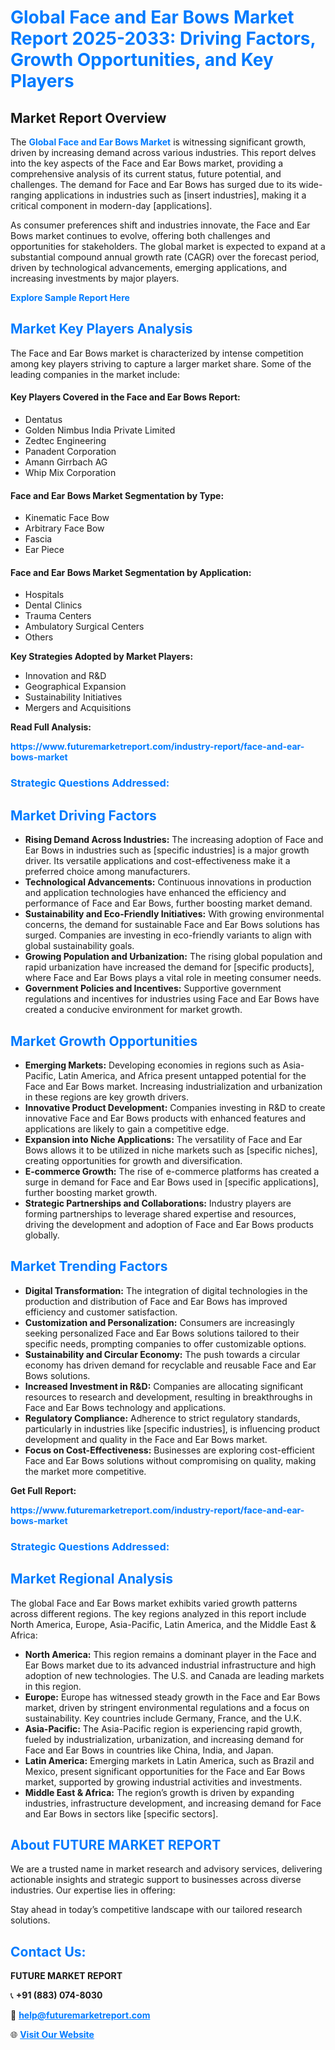 <h1 style="color: #007BFF;">Global Face and Ear Bows Market Report 2025-2033: Driving Factors, Growth Opportunities, and Key Players</h1>

<section id="overview">
<h2>Market Report Overview</h2>
<p>The <a href="https://www.futuremarketreport.com/industry-report/face-and-ear-bows-market" style="color: #007BFF; text-decoration: none;"><strong>Global Face and Ear Bows Market</strong></a> is witnessing significant growth, driven by increasing demand across various industries. This report delves into the key aspects of the Face and Ear Bows market, providing a comprehensive analysis of its current status, future potential, and challenges. The demand for Face and Ear Bows has surged due to its wide-ranging applications in industries such as [insert industries], making it a critical component in modern-day [applications].</p>
<p>As consumer preferences shift and industries innovate, the Face and Ear Bows market continues to evolve, offering both challenges and opportunities for stakeholders. The global market is expected to expand at a substantial compound annual growth rate (CAGR) over the forecast period, driven by technological advancements, emerging applications, and increasing investments by major players.</p>
</section>

<section id="overview">
<p><a href="https://www.futuremarketreport.com/request-sample/reportId=79818" style="color: #007BFF; text-decoration: none;"><strong>Explore Sample Report Here</strong></a></p>
</section>

<section id="key-players">
<h2 style="color: #007BFF;">Market Key Players Analysis</h2>
<p>The Face and Ear Bows market is characterized by intense competition among key players striving to capture a larger market share. Some of the leading companies in the market include:</p>
<h4>Key Players Covered in the Face and Ear Bows Report:</h4>
<ul><li>Dentatus</li><li>Golden Nimbus India Private Limited</li><li>Zedtec Engineering</li><li>Panadent Corporation</li><li>Amann Girrbach AG</li><li>Whip Mix Corporation</li></ul>
<h4>Face and Ear Bows Market Segmentation by Type:</h4>
<ul><li>Kinematic Face Bow</li><li>Arbitrary Face Bow</li><li>Fascia</li><li>Ear Piece</li></ul>

<h4>Face and Ear Bows Market Segmentation by Application:</h4>
<ul><li>Hospitals</li><li>Dental Clinics</li><li>Trauma Centers</li><li>Ambulatory Surgical Centers</li><li>Others</li></ul>
<p><strong>Key Strategies Adopted by Market Players:</strong></p>
<ul>
<li>Innovation and R&D</li>
<li>Geographical Expansion</li>
<li>Sustainability Initiatives</li>
<li>Mergers and Acquisitions</li>
</ul>
</section>

<section>
<p><strong>Read Full Analysis: </strong></p><a href="https://www.futuremarketreport.com/industry-report/face-and-ear-bows-market" style="color: #007BFF; text-decoration: none;"><strong>https://www.futuremarketreport.com/industry-report/face-and-ear-bows-market</strong></a>
<h3 style="color: #007BFF;">Strategic Questions Addressed:</h3>
</section>

<section id="driving-factors">
<h2 style="color: #007BFF;">Market Driving Factors</h2>
<ul>
<li><strong>Rising Demand Across Industries:</strong> The increasing adoption of Face and Ear Bows in industries such as [specific industries] is a major growth driver. Its versatile applications and cost-effectiveness make it a preferred choice among manufacturers.</li>
<li><strong>Technological Advancements:</strong> Continuous innovations in production and application technologies have enhanced the efficiency and performance of Face and Ear Bows, further boosting market demand.</li>
<li><strong>Sustainability and Eco-Friendly Initiatives:</strong> With growing environmental concerns, the demand for sustainable Face and Ear Bows solutions has surged. Companies are investing in eco-friendly variants to align with global sustainability goals.</li>
<li><strong>Growing Population and Urbanization:</strong> The rising global population and rapid urbanization have increased the demand for [specific products], where Face and Ear Bows plays a vital role in meeting consumer needs.</li>
<li><strong>Government Policies and Incentives:</strong> Supportive government regulations and incentives for industries using Face and Ear Bows have created a conducive environment for market growth.</li>
</ul>
</section>

<section id="growth-opportunities">
<h2 style="color: #007BFF;">Market Growth Opportunities</h2>
<ul>
<li><strong>Emerging Markets:</strong> Developing economies in regions such as Asia-Pacific, Latin America, and Africa present untapped potential for the Face and Ear Bows market. Increasing industrialization and urbanization in these regions are key growth drivers.</li>
<li><strong>Innovative Product Development:</strong> Companies investing in R&D to create innovative Face and Ear Bows products with enhanced features and applications are likely to gain a competitive edge.</li>
<li><strong>Expansion into Niche Applications:</strong> The versatility of Face and Ear Bows allows it to be utilized in niche markets such as [specific niches], creating opportunities for growth and diversification.</li>
<li><strong>E-commerce Growth:</strong> The rise of e-commerce platforms has created a surge in demand for Face and Ear Bows used in [specific applications], further boosting market growth.</li>
<li><strong>Strategic Partnerships and Collaborations:</strong> Industry players are forming partnerships to leverage shared expertise and resources, driving the development and adoption of Face and Ear Bows products globally.</li>
</ul>
</section>

<section id="trending-factors">
<h2 style="color: #007BFF;">Market Trending Factors</h2>
<ul>
<li><strong>Digital Transformation:</strong> The integration of digital technologies in the production and distribution of Face and Ear Bows has improved efficiency and customer satisfaction.</li>
<li><strong>Customization and Personalization:</strong> Consumers are increasingly seeking personalized Face and Ear Bows solutions tailored to their specific needs, prompting companies to offer customizable options.</li>
<li><strong>Sustainability and Circular Economy:</strong> The push towards a circular economy has driven demand for recyclable and reusable Face and Ear Bows solutions.</li>
<li><strong>Increased Investment in R&D:</strong> Companies are allocating significant resources to research and development, resulting in breakthroughs in Face and Ear Bows technology and applications.</li>
<li><strong>Regulatory Compliance:</strong> Adherence to strict regulatory standards, particularly in industries like [specific industries], is influencing product development and quality in the Face and Ear Bows market.</li>
<li><strong>Focus on Cost-Effectiveness:</strong> Businesses are exploring cost-efficient Face and Ear Bows solutions without compromising on quality, making the market more competitive.</li>
</ul>
</section>

<section>
<p><strong>Get Full Report: </strong></p><a href="https://www.futuremarketreport.com/industry-report/face-and-ear-bows-market" style="color: #007BFF; text-decoration: none;"><strong>https://www.futuremarketreport.com/industry-report/face-and-ear-bows-market</strong></a>
<h3 style="color: #007BFF;">Strategic Questions Addressed:</h3>
</section>


<section id="regional-analysis">
<h2 style="color: #007BFF;">Market Regional Analysis</h2>
<p>The global Face and Ear Bows market exhibits varied growth patterns across different regions. The key regions analyzed in this report include North America, Europe, Asia-Pacific, Latin America, and the Middle East & Africa:</p>
<ul>
<li><strong>North America:</strong> This region remains a dominant player in the Face and Ear Bows market due to its advanced industrial infrastructure and high adoption of new technologies. The U.S. and Canada are leading markets in this region.</li>
<li><strong>Europe:</strong> Europe has witnessed steady growth in the Face and Ear Bows market, driven by stringent environmental regulations and a focus on sustainability. Key countries include Germany, France, and the U.K.</li>
<li><strong>Asia-Pacific:</strong> The Asia-Pacific region is experiencing rapid growth, fueled by industrialization, urbanization, and increasing demand for Face and Ear Bows in countries like China, India, and Japan.</li>
<li><strong>Latin America:</strong> Emerging markets in Latin America, such as Brazil and Mexico, present significant opportunities for the Face and Ear Bows market, supported by growing industrial activities and investments.</li>
<li><strong>Middle East & Africa:</strong> The region’s growth is driven by expanding industries, infrastructure development, and increasing demand for Face and Ear Bows in sectors like [specific sectors].</li>
</ul>
</section>

<footer>
<h2 style="color: #007BFF;">About FUTURE MARKET REPORT</h2>
<p>We are a trusted name in market research and advisory services, delivering actionable insights and strategic support to businesses across diverse industries. Our expertise lies in offering:</p>

<p>Stay ahead in today’s competitive landscape with our tailored research solutions.</p>

<h2 style="color: #007BFF;">Contact Us:</h2>
<p><strong>FUTURE MARKET REPORT</strong></p>
<p>📞 <strong>+91 (883) 074-8030</strong></p>
<p>📧 <strong><a href="mailto:help@futuremarketreport.com" style="color: #007BFF;">help@futuremarketreport.com</a></strong></p>
<p>🌐 <strong><a href="https://www.futuremarketreport.com/" style="color: #007BFF;">Visit Our Website</a></strong></p>
</footer>